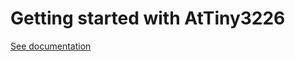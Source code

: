 # Getting started with AtTiny3226

[See documentation](https://github.com/deKees687/Starting-with-AtTiny3226/StartingTiny3226.html)


